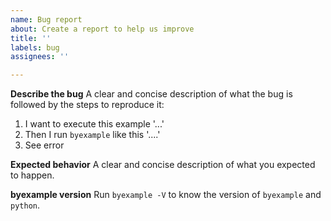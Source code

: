 ```yaml
---
name: Bug report
about: Create a report to help us improve
title: ''
labels: bug
assignees: ''

---
```


**Describe the bug**
A clear and concise description of what the bug is followed by the steps to reproduce it:
1. I want to execute this example '...'
2. Then I run ``byexample`` like this '....'
3. See error

**Expected behavior**
A clear and concise description of what you expected to happen.

**byexample version**
Run ``byexample -V`` to know the version of ``byexample`` and ``python``.
